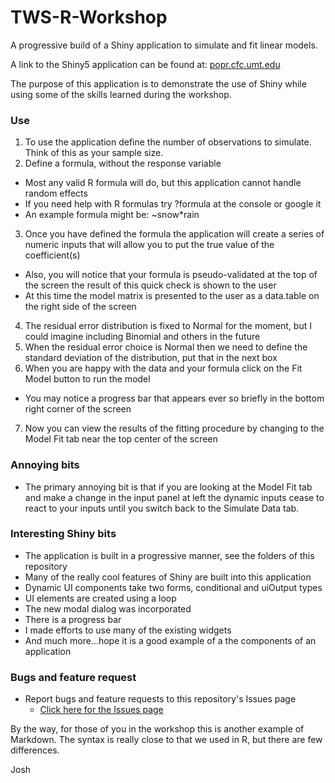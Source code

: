 # TWS-R-Workshop
A progressive build of a Shiny application to simulate and fit linear models.

A link to the Shiny5 application can be found at: [popr.cfc.umt.edu](popr.cfc.umt.edu)

The purpose of this application is to demonstrate the use of Shiny while using some of the skills learned during the workshop.

### Use
1. To use the application define the number of observations to simulate.  Think of this as your sample size.
2. Define a formula, without the response variable
  + Most any valid R formula will do, but this application cannot handle random effects
  + If you need help with R formulas try ?formula at the console or google it
  + An example formula might be: ~snow*rain
3. Once you have defined the formula the application will create a series of numeric inputs that will allow you to put the true value of the coefficient(s)
  + Also, you will notice that your formula is pseudo-validated at the top of the screen the result of this quick check is shown to the user
  + At this time the model matrix is presented to the user as a data.table on the right side of the screen
4. The residual error distribution is fixed to Normal for the moment, but I could imagine including Binomial and others in the future
5. When the residual error choice is Normal then we need to define the standard deviation of the distribution, put that in the next box
6. When you are happy with the data and your formula click on the Fit Model button to run the model
  + You may notice a progress bar that appears ever so briefly in the bottom right corner of the screen
7. Now you can view the results of the fitting procedure by changing to the Model Fit tab near the top center of the screen

### Annoying bits
+ The primary annoying bit is that if you are looking at the Model Fit tab and make a change in the input panel at left the dynamic inputs cease to react to your inputs until you switch back to the Simulate Data tab.  

### Interesting Shiny bits
+ The application is built in a progressive manner, see the folders of this repository
+ Many of the really cool features of Shiny are built into this application
+ Dynamic UI components take two forms, conditional and uiOutput types
+ UI elements are created using a loop
+ The new modal dialog was incorporated
+ There is a progress bar
+ I made efforts to use many of the existing widgets
+ And much more...hope it is a good example of a the components of an application

### Bugs and feature request
+ Report bugs and feature requests to this repository's Issues page
  + [Click here for the Issues page](https://github.com/Huh/TWS-R-Workshop/issues)
  
By the way, for those of you in the workshop this is another example of Markdown.  The syntax is really close to that we used in R, but there are few differences.

Josh 
